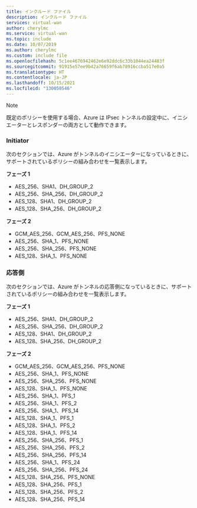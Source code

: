 ```yaml
---
title: インクルード ファイル
description: インクルード ファイル
services: virtual-wan
author: cherylmc
ms.service: virtual-wan
ms.topic: include
ms.date: 10/07/2019
ms.author: cherylmc
ms.custom: include file
ms.openlocfilehash: 5c1ee4676942462e6e92ddc6c33b1044ea24483f
ms.sourcegitcommit: 91915e57ee9b42a76659f6ab78916ccba517e0a5
ms.translationtype: HT
ms.contentlocale: ja-JP
ms.lasthandoff: 10/15/2021
ms.locfileid: "130050546"
---
```

>[!NOTE]
>既定のポリシーを使用する場合、Azure は IPsec トンネルの設定中に、イニシエーターとレスポンダーの両方として動作できます。
>

### <a name="initiator"></a>Initiator

次のセクションでは、Azure がトンネルのイニシエーターになっているときに、サポートされているポリシーの組み合わせを一覧表示します。

**フェーズ 1**

* AES_256、SHA1、DH_GROUP_2
* AES_256、SHA_256、DH_GROUP_2
* AES_128、SHA1、DH_GROUP_2
* AES_128、SHA_256、DH_GROUP_2

**フェーズ 2**

* GCM_AES_256、GCM_AES_256、PFS_NONE
* AES_256、SHA_1、PFS_NONE
* AES_256、SHA_256、PFS_NONE
* AES_128、SHA_1、PFS_NONE

### <a name="responder"></a>応答側

次のセクションでは、Azure がトンネルの応答側になっているときに、サポートされているポリシーの組み合わせを一覧表示します。

**フェーズ 1**

* AES_256、SHA1、DH_GROUP_2
* AES_256、SHA_256、DH_GROUP_2
* AES_128、SHA1、DH_GROUP_2
* AES_128、SHA_256、DH_GROUP_2

**フェーズ 2**

* GCM_AES_256、GCM_AES_256、PFS_NONE
* AES_256、SHA_1、PFS_NONE
* AES_256、SHA_256、PFS_NONE
* AES_128、SHA_1、PFS_NONE
* AES_256、SHA_1、PFS_1
* AES_256、SHA_1、PFS_2
* AES_256、SHA_1、PFS_14
* AES_128、SHA_1、PFS_1
* AES_128、SHA_1、PFS_2
* AES_128、SHA_1、PFS_14
* AES_256、SHA_256、PFS_1
* AES_256、SHA_256、PFS_2
* AES_256、SHA_256、PFS_14
* AES_256、SHA_1、PFS_24
* AES_256、SHA_256、PFS_24
* AES_128、SHA_256、PFS_NONE
* AES_128、SHA_256、PFS_1
* AES_128、SHA_256、PFS_2
* AES_128、SHA_256、PFS_14
